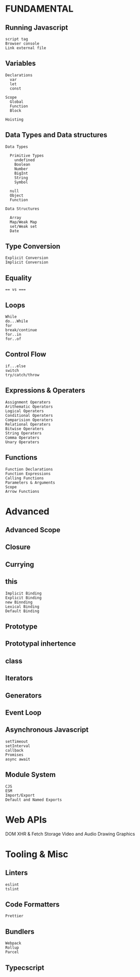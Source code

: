 # FUNDAMENTAL

  ## Running Javascript

    script tag
    Browser console
    Link external file

  ## Variables

    Declarations
      var 
      let 
      const

    Scope
      Global
      Function
      Block

    Hoisting


  ## Data Types and Data structures

    Data Types

      Primitive Types
        undefined
        Boolean
        Number 
        BigInt
        String
        Symbol

      null
      Object
      Function

    Data Structures

      Array
      Map/Weak Map
      set/Weak set
      Date

  ## Type Conversion

    Explicit Conversion
    Implicit Conversion

  ## Equality

    == vs ===

  ## Loops

    While
    do...While
    for
    break/continue
    for..in 
    for..of

  ## Control Flow

    if...else
    switch
    try/catch/throw

  ## Expressions & Operaters

    Assignment Operaters
    Arithematic Operators
    Logical Operaters
    Conditional Operaters
    Comparision Operaters
    Relational Operaters
    Bitwise Operaters
    String Operaters
    Comma Operaters
    Unary Operaters

  ## Functions

    Function Declarations
    Function Expressions
    Calling Functions
    Parameters & Arguments
    Scope 
    Arrow Functions


# Advanced 

  ## Advanced Scope
  
  ## Closure
  
  ## Currying

  ## this

    Implicit Binding
    Explicit Binding
    new Binnding
    Lexical Binding
    Default Binding

  ## Prototype
  
  ## Prototypal inhertence

  ## class

  ## Iterators

  ## Generators

  ## Event Loop

  ## Asynchronous Javascript

    setTimeout
    setInterval
    callback
    Promises
    async await

  ## Module System 

    CJS
    ESM
    Import/Export
    Default and Named Exports

# Web APIs

  DOM
  XHR & Fetch
  Storage
  Video and Audio
  Drawing Graphics

# Tooling & Misc
  
  ## Linters

    eslint
    tslint
  
  ## Code Formatters

    Prettier
  
  ## Bundlers
  
    Webpack
    Rollup
    Parcel
  
  ## Typecscript
  
